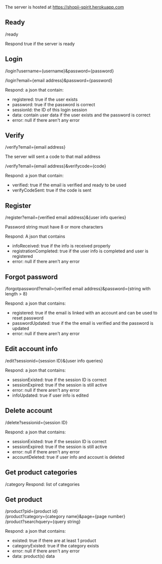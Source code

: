 The server is hosted at https://shopii-spirit.herokuapp.com

## Ready
/ready

Respond true if the server is ready

## Login
/login?username={username}&password={password}

/login?email={email address}&password={password}

Respond: a json that contain:
- registered: true if the user exists
- password: true if the password is correct
- sessionId: the ID of this login session
- data: contain user data if the user exists and the password is correct
- error: null if there aren't any error

## Verify
/verify?email={email address}

The server will sent a code to that mail address

/verify?email={email address}&verifycode={code}

Respond: a json that contain:
- verified: true if the email is verified and ready to be used
- verifyCodeSent: true if the code is sent

## Register
/register?email={verified email address}&{user info queries}

Password string must have 8 or more characters

Respond: A json that contains
- infoReceived: true if the info is received properly
- registrationCompleted: true if the user info is completed and user is registered
- error: null if there aren't any error

## Forgot password
/forgotpassword?email={verified email address}&password={string with length > 8}

Respond: a json that contains:
- registered: true if the email is linked with an account and can be used to reset password
- passwordUpdated: true if the the email is verified and the password is updated
- error: null if there aren't any error

## Edit account info
/edit?sessionid={session ID}&{user info queries}

Respond: a json that contains:
- sessionExisted: true if the session ID is correct
- sessionExpired: true if the session is still active
- error: null if there aren't any error
- infoUpdated: true if user info is edited

## Delete account
/delete?sessionid={session ID}

Respond: a json that contains:
- sessionExisted: true if the session ID is correct
- sessionExpired: true if the session is still active
- error: null if there aren't any error
- accountDeleted: true if user info and account is deleted


## Get product categories
/category
Respond: list of categories

## Get product
/product?pid={product id}<br/>
/product?category={category name}&page={page number}<br/>
/product?searchquery={query string}

Respond: a json that contains:
- existed: true if there are at least 1 product
- categoryExisted: true if the category exists
- error: null if there aren't any error
- data: product(s) data